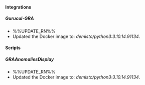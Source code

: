
#### Integrations

##### Gurucul-GRA

- %%UPDATE_RN%%
- Updated the Docker image to: *demisto/python3:3.10.14.91134*.

#### Scripts

##### GRAAnomaliesDisplay

- %%UPDATE_RN%%
- Updated the Docker image to: *demisto/python3:3.10.14.91134*.
